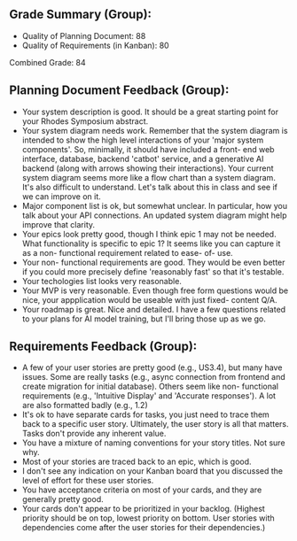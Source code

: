 ## Grade Summary (Group): 

- Quality of Planning Document: 88
- Quality of Requirements (in Kanban): 80

Combined Grade: 84

## Planning Document Feedback (Group): 

- Your system description is good. It should be a great starting point for your Rhodes Symposium abstract.
- Your system diagram needs work. Remember that the system diagram is intended to show the high level interactions of your 'major system components'. So, minimally, it should have included a front- end web interface, database, backend 'catbot' service, and a generative AI backend (along with arrows showing their interactions). Your current system diagram seems more like a flow chart than a system diagram. It's also difficult to understand. Let's talk about this in class and see if we can improve on it.
- Major component list is ok, but somewhat unclear. In particular, how you talk about your API connections. An updated system diagram might help improve that clarity.
- Your epics look pretty good, though I think epic 1 may not be needed. What functionality is specific to epic 1? It seems like you can capture it as a non- functional requirement related to ease- of- use.
- Your non- functional requirements are good. They would be even better if you could more precisely define 'reasonably fast' so that it's testable.
- Your techologies list looks very reasonable.
- Your MVP is very reasonable. Even though free form questions would be nice, your appplication would be useable with just fixed- content Q/A.
- Your roadmap is great. Nice and detailed. I have a few questions related to your plans for AI model training, but I'll bring those up as we go.

## Requirements Feedback (Group): 

- A few of your user stories are pretty good (e.g., US3.4), but many have issues. Some are really tasks (e.g., async connection from frontend and create migration for initial database). Others seem like non- functional requirements (e.g., 'Intuitive Display' and 'Accurate responses'). A lot are also formatted badly (e.g., 1.2)
- It's ok to have separate cards for tasks, you just need to trace them back to a specific user story. Ultimately, the user story is all that matters. Tasks don't provide any inherent value.
- You have a mixture of naming conventions for your story titles. Not sure why.
- Most of your stories are traced back to an epic, which is good.
- I don't see any indication on your Kanban board that you discussed the level of effort for these user stories.
- You have acceptance criteria on most of your cards, and they are generally pretty good.
- Your cards don't appear to be prioritized in your backlog. (Highest priority should be on top, lowest priority on bottom. User stories with dependencies come after the user stories for their dependencies.)
